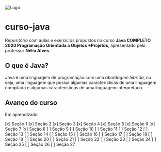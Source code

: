 ![Logo](https://logos-download.com/wp-content/uploads/2016/10/Java_logo_icon.png "Logo")

# curso-java
Repositório com aulas e exercícios propostos no curso **Java COMPLETO 2020 Programação Orientada a Objetos +Projetos**, apresentado pelo professor **Nélio Alves**.

## O que é Java? 
Java é uma linguagem de programação com uma *abordagem híbrida*, ou seja, uma linguagem que possui algumas características de uma linguagem compilada e algumas características de uma linguagem interpretada.

## Avanço do curso
Em aprendizado

[x] Seção 1
[x] Seção 2
[x] Seção 3
[x] Seção 4
[x] Seção 5
[x] Seção 6
[x] Seção 7
[x] Seção 8
[ ] Seção 9
[ ] Seção 10
[ ] Seção 11
[ ] Seção 12
[ ] Seção 13
[ ] Seção 14
[ ] Seção 15
[ ] Seção 16
[ ] Seção 17
[ ] Seção 18
[ ] Seção 19
[ ] Seção 20
[ ] Seção 21
[ ] Seção 22
[ ] Seção 23
[ ] Seção 24
[ ] Seção 25
[ ] Seção 26
[ ] Seção 27
